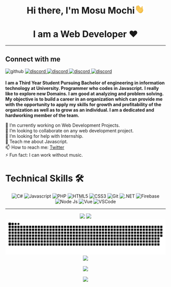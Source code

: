 <h1 align="center">Hi there, I'm Mosu Mochi<img src="https://github.com/ABSphreak/ABSphreak/blob/master/gifs/Hi.gif" width="30px"></h1>
<h1 align="center">I am a Web Developer ❤ </h1>

---

## Connect with me

<div align="center>
<a href="https://github.com/momosumochi2611" target="_blank">
    <img src=https://img.shields.io/badge/github-%2324292e.svg?&style=for-the-badge&logo=github&logoColor=white alt=github style="margin-bottom: 5px;" />
</a>
<a href="https://discord.com/もう少しだけ#5654" target="_blank">
    <img src=https://img.shields.io/badge/Discord-5865F2?style=for-the-badge&logo=discord&logoColor=white alt=discord style="margin-bottom: 5px;" />
</a>
<a href="#" target="_blank">
    <img src=https://img.shields.io/badge/Facebook-1877F2?style=for-the-badge&logo=facebook&logoColor=white alt=discord style="margin-bottom: 5px;" />
</a>
<a href="#" target="_blank">
    <img src=https://img.shields.io/badge/LinkedIn-0077B5?style=for-the-badge&logo=linkedin&logoColor=white alt=discord style="margin-bottom: 5px;" />
</a>
<a href="https://twitter.com/Mhanhman26" target="_blank">
    <img src=https://img.shields.io/badge/Twitter-1DA1F2?style=for-the-badge&logo=twitter&logoColor=white alt=discord style="margin-bottom: 5px;" />
</a>


**I am a Third Year Student Pursuing Bachelor of engineering in information technology at University. Programmer who codes in Javascript.**
**I really like to explore new Domains. I am good at analyzing and problem solving. My objective is to build a career in an organization which can provide me with the opportunity to apply my skills for growth and profitability of the organization as well as to grow as an individual.
I am a dedicated and hardworking member of the team.**

🔭 I’m currently working on Web Development Projects.    
👯 I’m looking to collaborate on any web development project.  
🤔 I’m looking for help with Internship.  
💬 Teach me about Javascript.  
📫 How to reach me: [Twitter](https://twitter.com/Mhanhman26)  
⚡ Fun fact: I can work without music.
                                                                                                                                                 </div>                                                                                                                                                 

<h1>Technical Skills 🛠</h1>

<p align="center">
    <img alt="C#" src="https://img.shields.io/badge/C%23-239120?style=for-the-badge&logo=c-sharp&logoColor=white"/>
    <img alt="Javascript" src="https://img.shields.io/badge/JavaScript-323330?style=for-the-badge&logo=javascript&logoColor=F7DF1E"/>
    <img alt="PHP" src="https://img.shields.io/badge/PHP-777BB4?style=for-the-badge&logo=php&logoColor=white"/>
    <img alt="HTML5" src="https://img.shields.io/badge/HTML5-E34F26?style=for-the-badge&logo=html5&logoColor=white"/>
    <img alt="CSS3" src="https://img.shields.io/badge/CSS3-1572B6?style=for-the-badge&logo=css3&logoColor=white"/>
    <img alt="Git" src="https://img.shields.io/badge/GIT-E44C30?style=for-the-badge&logo=git&logoColor=white"/>
    <img alt=".NET" src="https://img.shields.io/badge/.NET-512BD4?style=for-the-badge&logo=dotnet&logoColor=white"/>
    <img alt="Firebase" src="https://img.shields.io/badge/firebase-ffca28?style=for-the-badge&logo=firebase&logoColor=black"/>
    <img alt="Node Js" src="https://img.shields.io/badge/Node.js-339933?style=for-the-badge&logo=nodedotjs&logoColor=white"/>
    <img alt="Vue" src="https://img.shields.io/badge/Vue.js-35495E?style=for-the-badge&logo=vuedotjs&logoColor=4FC08D"/>
    <img alt="VSCode" src="https://img.shields.io/badge/Visual_Studio_Code-0078D4?style=for-the-badge&logo=visual%20studio%20code&logoColor=white"/>
</p>

---


<div align="center">
    <img src="https://github-readme-stats.vercel.app/api/top-langs/?username=momosumochi2611&layout=compact&theme=midnight-purple"></img>
    <img src="https://github-readme-stats.vercel.app/api?username=momosumochi2611&show_icons=true&theme=cobalt"></img>
</div>

<div align="center">
<img src="https://github.com/kothariji/kothariji/blob/master/github-user-contribution.svg"></img>
</div>

<div align="center">
<img src="https://img.shields.io/github/followers/momosumochi2611.svg?style=social&label=Follow"></img>

<img src="https://gpvc.arturio.dev/momosumochi2611"></img>
</div>

<div align="center">
 <img src="https://activity-graph.herokuapp.com/graph?username=momosumochi2611&bg_color=FFFFFF&color=000000&line=000000&point=00FF00"></div>

